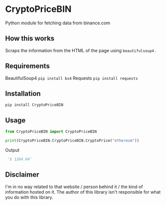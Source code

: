 # __CryptoPriceBIN__

 Python module for fetching data from binance.com

## __How this works__

 Scraps the information from the HTML of the page using `beautifulsoup4` .
 
 ## __Requirements__
 
 BeautifulSoup4 `pip install bs4`
 Requests `pip install requests`

## __Installation__

 `pip install CryptoPriceBIN`

## __Usage__

 ```python
 from CryptoPriceBIN import CryptoPriceBIN

 print(CryptoPriceBIN.CryptoPriceBIN.CryptoPrice("ethereum"))

 ```

 Output

 ```python
  '$ 1264.64'
 ```
## __Disclaimer__

 I'm in no way related to that website / person behind it / the kind of information hosted on it. The author of this library isn't responsible for what you do with this library.
